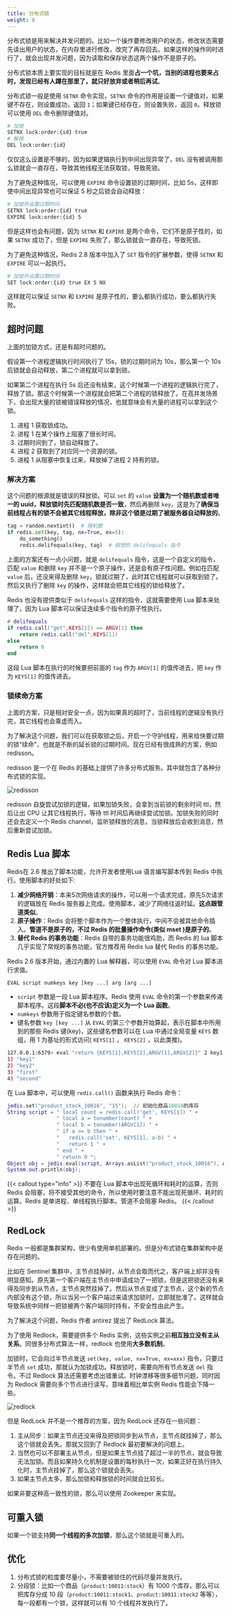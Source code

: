 ```yaml
---
title: 分布式锁
weight: 8
---
```


分布式锁是用来解决并发问题的。比如一个操作要修改用户的状态，修改状态需要先读出用户的状态，在内存里进行修改，改完了再存回去。如果这样的操作同时进行了，就会出现并发问题，因为读取和保存状态这两个操作不是原子的。

分布式锁本质上要实现的目标就是在 Redis 里面**占一个坑，当别的进程也要来占时，发现已经有人蹲在那里了，就只好放弃或者稍后再试**。

分布式锁一般是使用 `SETNX` 命令实现，`SETNX` 命令的作用是设置一个键值对，如果键不存在，则设置成功，返回 `1`；如果键已经存在，则设置失败，返回 `0`。释放锁可以使用 `DEL` 命令删除键值对。

```bash
# 加锁
SETNX lock:order:{id} true
# 解锁
DEL lock:order:{id}
```

仅仅这么设置是不够的，因为如果逻辑执行到中间出现异常了，`DEL` 没有被调用那么锁就会一直存在，导致其他线程无法获取锁，导致死锁。

为了避免这种情况，可以使用 `EXPIRE` 命令设置锁的过期时间，比如 5s，这样即使中间出现异常也可以保证 5 秒之后锁会自动释放：

```bash
# 加锁并设置过期时间
SETNX lock:order:{id} true
EXPIRE lock:order:{id} 5
```

但是这样也会有问题，因为 `SETNX` 和 `EXPIRE` 是两个命令，它们不是原子性的，如果 `SETNX` 成功了，但是 `EXPIRE` 失败了，那么锁就会一直存在，导致死锁。

为了避免这种情况，Redis 2.8 版本中加入了 `SET` 指令的扩展参数，使得 `SETNX` 和 `EXPIRE` 可以一起执行。


```bash
# 加锁并设置过期时间
SET lock:order:{id} true EX 5 NX
```

这样就可以保证 `SETNX` 和 `EXPIRE` 是原子性的，要么都执行成功，要么都执行失败。

## 超时问题

上面的加锁方式，还是有超时问题的。

假设第一个进程逻辑执行时间执行了 15s，锁的过期时间为 10s，那么第一个 10s 后锁就会自动释放，第二个进程就可以拿到锁。

如果第二个进程在执行 5s 后还没有结束，这个时候第一个进程的逻辑执行完了，释放了锁。那这个时候第一个进程就会把第二个进程的锁释放了。在高并发场景下，会出现大量的锁被错误释放的情况，也就意味会有大量的进程可以拿到这个锁。

1. 进程 1 获取锁成功。
2. 进程 1 在某个操作上阻塞了很长时间。
3. 过期时间到了，锁自动释放了。
4. 进程 2 获取到了对应同一个资源的锁。
5. 进程 1 从阻塞中恢复过来，释放掉了进程 2 持有的锁。

### 解决方案

这个问题的根源就是错误的释放锁。可以 `set` 的 `value` **设置为一个随机数或者唯一的 uuid，释放锁时先匹配随机数是否一致**，然后再删除 `key`，这是为了**确保当前线程占有的锁不会被其它线程释放，除非这个锁是过期了被服务器自动释放的**。

```py
tag = random.nextint()  # 随机数
if redis.set(key, tag, nx=True, ex=5):
    do_something()
    redis.delifequals(key, tag)  # 假想的 delifequals 指令
```

上面的方案还有一点小问题，就是 `delifequals` 指令，这是一个自定义的指令，匹配 `value` 和删除 `key` 并不是一个原子操作，还是会有原子性问题。例如在匹配 `value` 后，还没来得及删除 `key`，锁就过期了，此时其它线程就可以获取到锁了。然后又执行了删除 `key` 的操作，这样就会把其它线程的锁给释放了。

Redis 也没有提供类似于 `delifequals` 这样的指令，这就需要使用 Lua 脚本来处理了，因为 Lua 脚本可以保证连续多个指令的原子性执行。

```lua
# delifequals
if redis.call("get",KEYS[1]) == ARGV[1] then
    return redis.call("del",KEYS[1])
else
    return 0
end
```

这段 Lua 脚本在执行的时候要把前面的 `tag` 作为 `ARGV[1]` 的值传进去，把 `key` 作为 `KEYS[1]` 的值传进去。

### 锁续命方案

上面的方案，只是相对安全一点，因为如果真的超时了，当前线程的逻辑没有执行完，其它线程也会乘虚而入。

为了解决这个问题，我们可以在获取锁之后，开启一个守护线程，用来给快要过期的锁“续命”，也就是不断的延长锁的过期时间。现在已经有很成熟的方案，例如 redisson。

redisson 是一个在 Redis 的基础上提供了许多分布式服务。其中就包含了各种分布式锁的实现。

![redisson](https://raw.gitcode.com/shipengqi/illustrations/files/main/db/redisson.png)

redisson 自旋尝试加锁的逻辑，如果加锁失败，会拿到当前锁的剩余时间 ttl，然后让出 CPU 让其它线程执行，等待 ttl 时间后再继续尝试加锁。加锁失败的同时还会去定义一个 Redis channel，监听锁释放的消息，当锁释放后会收到消息，然后重新尝试加锁。

## Redis Lua 脚本

Redis在 2.6 推出了脚本功能，允许开发者使用Lua  语言编写脚本传到 Redis 中执行。使用脚本的好处如下:

1. **减少网络开销**：本来5次网络请求的操作，可以用一个请求完成，原先5次请求的逻辑放在 Redis 服务器上完成。使用脚本，减少了网络往返时延。**这点跟管道类似**。
2. **原子操作**：Redis 会将整个脚本作为一个整体执行，中间不会被其他命令插入。**管道不是原子的，不过 Redis 的批量操作命令(类似 mset )是原子的**。
3. **替代 Redis 的事务功能**：Redis 自带的事务功能很鸡肋，而 Redis 的 lua 脚本几乎实现了常规的事务功能，官方推荐用 Redis lua 替代 Redis 的事务功能。


Redis 2.6 版本开始，通过内置的 Lua 解释器，可以使用 `EVAL` 命令对 Lua 脚本进行求值。

```
EVAL script numkeys key [key ...] arg [arg ...]
```

- `script` 参数是一段 Lua 脚本程序。Redis 使用 `EVAL` 命令的第一个参数来传递脚本程序。这段**脚本不必(也不应该)定义为一个 Lua 函数**。
- `numkeys` 参数用于指定键名参数的个数。
- 键名参数 `key [key ...]` 从 `EVAL` 的第三个参数开始算起，表示在脚本中所用到的那些 Redis 键(key)，这些键名参数可以在 Lua 中通过全局变量 `KEYS` 数组，用 1 为基址的形式访问( `KEYS[1]` ， `KEYS[2]` ，以此类推)。

```bash
127.0.0.1:6379> eval "return {KEYS[1],KEYS[2],ARGV[1],ARGV[2]}" 2 key1 key2 first second
1) "key1"
2) "key2"
3) "first"
4) "second"
```

在 Lua 脚本中，可以使用 `redis.call()` 函数来执行 Redis 命令：

```lua
jedis.set("product_stock_10016", "15");  // 初始化商品10016的库存
String script = " local count = redis.call('get', KEYS[1]) " +
                " local a = tonumber(count) " +
                " local b = tonumber(ARGV[1]) " +
                " if a >= b then " +
                "   redis.call('set', KEYS[1], a-b) " +
                "   return 1 " +
                " end " +
                " return 0 ";
Object obj = jedis.eval(script, Arrays.asList("product_stock_10016"), Arrays.asList("10"));
System.out.println(obj);
```

{{< callout type="info" >}}
不要在 Lua 脚本中出现死循环和耗时的运算，否则 Redis 会阻塞，将不接受其他的命令，所以使用时要注意不能出现死循环、耗时的运算。Redis 是单进程、单线程执行脚本。管道不会阻塞 Redis。
{{< /callout >}}


## RedLock

Redis 一般都是集群架构，很少有使用单机部署的。但是分布式锁在集群架构中是存在问题的。

比如在 Sentinel 集群中，主节点挂掉时，从节点会取而代之，客户端上却并没有明显感知。原先第一个客户端在主节点中申请成功了一把锁，但是这把锁还没有来得及同步到从节点，主节点突然挂掉了。然后从节点变成了主节点，这个新的节点内部没有这个锁，所以当另一个客户端过来请求加锁时，立即就批准了。这样就会导致系统中同样一把锁被两个客户端同时持有，不安全性由此产生。

为了解决这个问题，Redis 作者 antirez 提出了 RedLock 算法。

为了使用 Redlock，需要提供多个 Redis 实例，这些实例之前**相互独立没有主从关系**。同很多分布式算法一样，redlock 也使用**大多数机制**。

加锁时，它会向过半节点发送 `set(key, value, nx=True, ex=xxx)` 指令，只要过半节点 `set` 成功，那就认为加锁成功。释放锁时，需要向所有节点发送 `del` 指令。不过 Redlock 算法还需要考虑出错重试、时钟漂移等很多细节问题，同时因为 Redlock 需要向多个节点进行读写，意味着相比单实例 Redis 性能会下降一些。

![redlock](https://raw.gitcode.com/shipengqi/illustrations/files/main/db/redlock.png)

但是 RedLock 并不是一个推荐的方案，因为 RedLock 还存在一些问题：

1. 主从同步：如果主节点还没来得及把锁同步到从节点，主节点就挂掉了，那么这个锁就会丢失。那就又回到了 Redlock 最初要解决的问题上。
2. 当然也可以不部署主从节点，但是如果主节点挂了超过一半的节点，就会导致无法加锁。而且如果持久化机制是设置的每秒执行一次，如果正好在执行持久化时，主节点挂掉了，那么这个锁就会丢失。
3. 如果主节点太多，那么加锁和释放锁的时间就会比较长。


如果非要这种高一致性的锁，那么可以使用 Zookeeper 来实现。

## 可重入锁

如果一个锁支持**同一个线程的多次加锁**，那么这个锁就是可重入的。

## 优化

1. 分布式锁的粒度要尽量小，不需要被锁住的代码尽量并发执行。
2. 分段锁：比如一个商品（`product:10011:stock`）有 1000 个库存，那么可以把库存分成 10 段（`product:10011:stock1`、`product:10011:stock2` 等等），每一段都有一个锁，这样就可以有 10 个线程并发执行了。